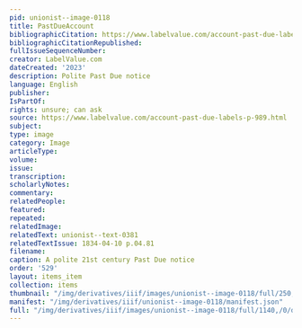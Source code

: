 ```yaml
---
pid: unionist--image-0118
title: PastDueAccount
bibliographicCitation: https://www.labelvalue.com/account-past-due-labels-p-989.html
bibliographicCitationRepublished: 
fullIssueSequenceNumber: 
creator: LabelValue.com
dateCreated: '2023'
description: Polite Past Due notice
language: English
publisher: 
IsPartOf: 
rights: unsure; can ask
source: https://www.labelvalue.com/account-past-due-labels-p-989.html
subject: 
type: image
category: Image
articleType: 
volume: 
issue: 
transcription: 
scholarlyNotes: 
commentary: 
relatedPeople: 
featured: 
repeated: 
relatedImage: 
relatedText: unionist--text-0381
relatedTextIssue: 1834-04-10 p.04.81
filename: 
caption: A polite 21st century Past Due notice
order: '529'
layout: items_item
collection: items
thumbnail: "/img/derivatives/iiif/images/unionist--image-0118/full/250,/0/default.jpg"
manifest: "/img/derivatives/iiif/unionist--image-0118/manifest.json"
full: "/img/derivatives/iiif/images/unionist--image-0118/full/1140,/0/default.jpg"
---
```

